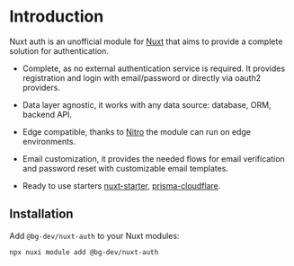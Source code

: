 # Introduction

Nuxt auth is an unofficial module for [Nuxt](https://nuxt.com) that aims to provide a complete solution for authentication.

- Complete, as no external authentication service is required. It provides registration and login with email/password or directly via oauth2 providers.

- Data layer agnostic, it works with any data source: database, ORM, backend API.

- Edge compatible, thanks to [Nitro](https://github.com/unjs/nitro) the module can run on edge environments.

- Email customization, it provides the needed flows for email verification and password reset with customizable email templates.

- Ready to use starters [nuxt-starter](https://github.com/becem-gharbi/nuxt-starter), [prisma-cloudflare](https://github.com/becem-gharbi/prisma-cloudflare).

## Installation

Add `@bg-dev/nuxt-auth` to your Nuxt modules:

```bash
npx nuxi module add @bg-dev/nuxt-auth
```
